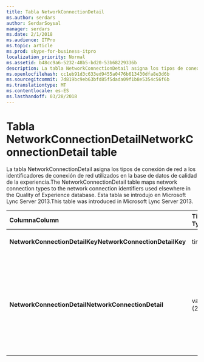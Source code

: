 ```yaml
---
title: Tabla NetworkConnectionDetail
ms.author: serdars
author: SerdarSoysal
manager: serdars
ms.date: 2/1/2018
ms.audience: ITPro
ms.topic: article
ms.prod: skype-for-business-itpro
localization_priority: Normal
ms.assetid: b48cc9a6-5232-48b5-bd20-53b68229336b
description: La tabla NetworkConnectionDetail asigna los tipos de conexión de red a los identificadores de conexión de red utilizados en la base de datos de calidad de la experiencia. Esta tabla se introdujo en Microsoft Lync Server 2013.
ms.openlocfilehash: cc1eb91d3c633ed9455a0476b613430dfa8e3d6b
ms.sourcegitcommit: 7d819bc9eb63bfd85f5dada09f1b8e5354c56f6b
ms.translationtype: MT
ms.contentlocale: es-ES
ms.lasthandoff: 03/28/2018
---
```

# <a name="networkconnectiondetail-table"></a><span data-ttu-id="b8850-104">Tabla NetworkConnectionDetail</span><span class="sxs-lookup"><span data-stu-id="b8850-104">NetworkConnectionDetail table</span></span>
 
<span data-ttu-id="b8850-105">La tabla NetworkConnectionDetail asigna los tipos de conexión de red a los identificadores de conexión de red utilizados en la base de datos de calidad de la experiencia.</span><span class="sxs-lookup"><span data-stu-id="b8850-105">The NetworkConnectionDetail table maps network connection types to the network connection identifiers used elsewhere in the Quality of Experience database.</span></span> <span data-ttu-id="b8850-106">Esta tabla se introdujo en Microsoft Lync Server 2013.</span><span class="sxs-lookup"><span data-stu-id="b8850-106">This table was introduced in Microsoft Lync Server 2013.</span></span>
  
|<span data-ttu-id="b8850-107">**Columna**</span><span class="sxs-lookup"><span data-stu-id="b8850-107">**Column**</span></span>|<span data-ttu-id="b8850-108">**Tipo de datos**</span><span class="sxs-lookup"><span data-stu-id="b8850-108">**Data Type**</span></span>|<span data-ttu-id="b8850-109">**Clave o índice**</span><span class="sxs-lookup"><span data-stu-id="b8850-109">**Key/Index**</span></span>|<span data-ttu-id="b8850-110">**Detalles**</span><span class="sxs-lookup"><span data-stu-id="b8850-110">**Details**</span></span>|
|:-----|:-----|:-----|:-----|
|<span data-ttu-id="b8850-111">**NetworkConnectionDetailKey**</span><span class="sxs-lookup"><span data-stu-id="b8850-111">**NetworkConnectionDetailKey**</span></span> <br/> |<span data-ttu-id="b8850-112">tinyint</span><span class="sxs-lookup"><span data-stu-id="b8850-112">tinyint</span></span>  <br/> |<span data-ttu-id="b8850-113">Primary</span><span class="sxs-lookup"><span data-stu-id="b8850-113">Primary</span></span>  <br/> |<span data-ttu-id="b8850-114">Identificador único para el tipo de conexión de red.</span><span class="sxs-lookup"><span data-stu-id="b8850-114">Unique identifier for the network connection type.</span></span>  <br/> |
|<span data-ttu-id="b8850-115">**NetworkConnectionDetail**</span><span class="sxs-lookup"><span data-stu-id="b8850-115">**NetworkConnectionDetail**</span></span> <br/> |<span data-ttu-id="b8850-116">varchar (256)</span><span class="sxs-lookup"><span data-stu-id="b8850-116">varchar(256)</span></span>  <br/> |<span data-ttu-id="b8850-117">Único</span><span class="sxs-lookup"><span data-stu-id="b8850-117">Unique</span></span>  <br/> |<span data-ttu-id="b8850-118">Tipo de conexión de red que corresponde a la NetworkConnectionDetailKey.</span><span class="sxs-lookup"><span data-stu-id="b8850-118">Network connection type that corresponds to the NetworkConnectionDetailKey.</span></span> <span data-ttu-id="b8850-119">Los valores permitidos son:</span><span class="sxs-lookup"><span data-stu-id="b8850-119">Allowed values are:</span></span>  <br/> <span data-ttu-id="b8850-120">0--con cable</span><span class="sxs-lookup"><span data-stu-id="b8850-120">0 -- Wired</span></span>  <br/> <span data-ttu-id="b8850-121">1--WiFi</span><span class="sxs-lookup"><span data-stu-id="b8850-121">1 -- WiFi</span></span>  <br/> <span data-ttu-id="b8850-122">2--Ethernet</span><span class="sxs-lookup"><span data-stu-id="b8850-122">2 -- Ethernet</span></span>  <br/> <span data-ttu-id="b8850-123">3--MobileBB</span><span class="sxs-lookup"><span data-stu-id="b8850-123">3 -- MobileBB</span></span>  <br/> <span data-ttu-id="b8850-124">4--los demás</span><span class="sxs-lookup"><span data-stu-id="b8850-124">4 -- Other</span></span>  <br/> <span data-ttu-id="b8850-125">5: túnel</span><span class="sxs-lookup"><span data-stu-id="b8850-125">5 -- Tunnel</span></span>  <br/> |
   


